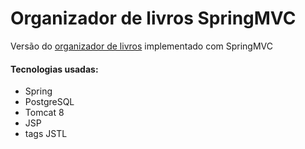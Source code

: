 # Organizador de livros SpringMVC
Versão do [organizador de livros](https://github.com/rjLelis/Organizador-de-leitura) implementado com SpringMVC

#### Tecnologias usadas:

- Spring
- PostgreSQL
- Tomcat 8 
- JSP
- tags JSTL
